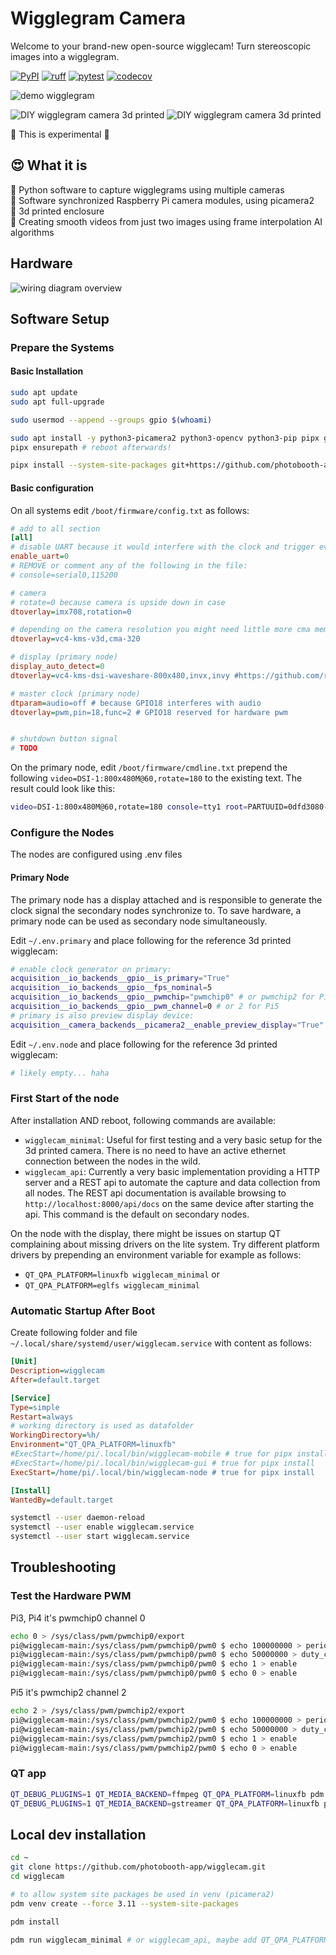 # Wigglegram Camera

Welcome to your brand-new open-source wigglecam! Turn stereoscopic images into a wigglegram.

[![PyPI](https://img.shields.io/pypi/v/wigglecam)](https://pypi.org/project/wigglecam/)
[![ruff](https://github.com/photobooth-app/wigglecam/actions/workflows/ruff.yml/badge.svg)](https://github.com/photobooth-app/wigglecam/actions/workflows/ruff.yml)
[![pytest](https://github.com/photobooth-app/wigglecam/actions/workflows/pytests.yml/badge.svg)](https://github.com/photobooth-app/wigglecam/actions/workflows/pytests.yml)
[![codecov](https://codecov.io/gh/photobooth-app/wigglecam/graph/badge.svg?token=87aLWw2gIT)](https://codecov.io/gh/photobooth-app/wigglecam)

![demo wigglegram](https://raw.githubusercontent.com/photobooth-app/wigglecam/main/assets/wigglegram-demo1.gif)

![DIY wigglegram camera 3d printed](https://raw.githubusercontent.com/photobooth-app/wigglecam/main/assets/cam1.jpg)
![DIY wigglegram camera 3d printed](https://raw.githubusercontent.com/photobooth-app/wigglecam/main/assets/cam2.jpg)

🧪 This is experimental 🧪

## 😍 What it is

🧪 Python software to capture wigglegrams using multiple cameras  
🧪 Software synchronized Raspberry Pi camera modules, using picamera2  
🧪 3d printed enclosure  
🧪 Creating smooth videos from just two images using frame interpolation AI algorithms  

## Hardware

![wiring diagram overview](https://raw.githubusercontent.com/photobooth-app/wigglecam/main/assets/wiringdiagram.png)

## Software Setup

### Prepare the Systems

#### Basic Installation

```sh
sudo apt update
sudo apt full-upgrade

sudo usermod --append --groups gpio $(whoami)

sudo apt install -y python3-picamera2 python3-opencv python3-pip pipx git vim
pipx ensurepath # reboot afterwards!

pipx install --system-site-packages git+https://github.com/photobooth-app/wigglecam.git
```

#### Basic configuration

On all systems edit `/boot/firmware/config.txt` as follows:

```ini
# add to all section
[all]
# disable UART because it would interfere with the clock and trigger events on GPIO14/15 detected as event in the app
enable_uart=0
# REMOVE or comment any of the following in the file:
# console=serial0,115200

# camera
# rotate=0 because camera is upside down in case
dtoverlay=imx708,rotation=0

# depending on the camera resolution you might need little more cma memory, for example:
dtoverlay=vc4-kms-v3d,cma-320

# display (primary node)
display_auto_detect=0
dtoverlay=vc4-kms-dsi-waveshare-800x480,invx,invy #https://github.com/raspberrypi/linux/issues/6414

# master clock (primary node)
dtparam=audio=off # because GPIO18 interferes with audio
dtoverlay=pwm,pin=18,func=2 # GPIO18 reserved for hardware pwm


# shutdown button signal
# TODO
```

On the primary node, edit `/boot/firmware/cmdline.txt` prepend the following `video=DSI-1:800x480M@60,rotate=180` to the existing text. The result could look like this:

```sh
video=DSI-1:800x480M@60,rotate=180 console=tty1 root=PARTUUID=0dfd3080-02 rootfstype=ext4 fsck.repair=yes rootwait cfg80211.ieee80211_regdom=DE
```

### Configure the Nodes

The nodes are configured using .env files

#### Primary Node

The primary node has a display attached and is responsible to generate the clock signal the secondary nodes synchronize to. To save hardware, a primary node can be used as secondary node simultaneously.

Edit `~/.env.primary` and place following for the reference 3d printed wigglecam:

```sh
# enable clock generator on primary:
acquisition__io_backends__gpio__is_primary="True"
acquisition__io_backends__gpio__fps_nominal=5
acquisition__io_backends__gpio__pwmchip="pwmchip0" # or pwmchip2 for Pi5
acquisition__io_backends__gpio__pwm_channel=0 # or 2 for Pi5
# primary is also preview display device:
acquisition__camera_backends__picamera2__enable_preview_display="True"
```

Edit `~/.env.node` and place following for the reference 3d printed wigglecam:

```sh
# likely empty... haha
```

### First Start of the node

After installation AND reboot, following commands are available:

- `wigglecam_minimal`: Useful for first testing and a very basic setup for the 3d printed camera. There is no need to have an active ethernet connection between the nodes in the wild.
- `wigglecam_api`: Currently a very basic implementation providing a HTTP server and a REST api to automate the capture and data collection from all nodes. The REST api documentation is available browsing to `http://localhost:8000/api/docs` on the same device after starting the api. This command is the default on secondary nodes.

On the node with the display, there might be issues on startup QT complaining about missing drivers on the lite system. Try different platform drivers by prepending an environment variable for example as follows:

- `QT_QPA_PLATFORM=linuxfb wigglecam_minimal` or
- `QT_QPA_PLATFORM=eglfs wigglecam_minimal`

### Automatic Startup After Boot

Create following folder and file `~/.local/share/systemd/user/wigglecam.service` with content as follows:

```ini
[Unit]
Description=wigglecam
After=default.target

[Service]
Type=simple
Restart=always
# working directory is used as datafolder
WorkingDirectory=%h/
Environment="QT_QPA_PLATFORM=linuxfb"
#ExecStart=/home/pi/.local/bin/wigglecam-mobile # true for pipx install
#ExecStart=/home/pi/.local/bin/wigglecam-gui # true for pipx install
ExecStart=/home/pi/.local/bin/wigglecam-node # true for pipx install

[Install]
WantedBy=default.target
```

```sh
systemctl --user daemon-reload
systemctl --user enable wigglecam.service
systemctl --user start wigglecam.service
```

## Troubleshooting

### Test the Hardware PWM

Pi3, Pi4 it's pwmchip0 channel 0

```sh
echo 0 > /sys/class/pwm/pwmchip0/export
pi@wigglecam-main:/sys/class/pwm/pwmchip0/pwm0 $ echo 100000000 > period
pi@wigglecam-main:/sys/class/pwm/pwmchip0/pwm0 $ echo 50000000 > duty_cycle
pi@wigglecam-main:/sys/class/pwm/pwmchip0/pwm0 $ echo 1 > enable
pi@wigglecam-main:/sys/class/pwm/pwmchip0/pwm0 $ echo 0 > enable
```

Pi5 it's pwmchip2 channel 2

```sh
echo 2 > /sys/class/pwm/pwmchip2/export
pi@wigglecam-main:/sys/class/pwm/pwmchip2/pwm0 $ echo 100000000 > period
pi@wigglecam-main:/sys/class/pwm/pwmchip2/pwm0 $ echo 50000000 > duty_cycle
pi@wigglecam-main:/sys/class/pwm/pwmchip2/pwm0 $ echo 1 > enable
pi@wigglecam-main:/sys/class/pwm/pwmchip2/pwm0 $ echo 0 > enable
```

### QT app

```sh
QT_DEBUG_PLUGINS=1 QT_MEDIA_BACKEND=ffmpeg QT_QPA_PLATFORM=linuxfb pdm run wigglecam-gui
QT_DEBUG_PLUGINS=1 QT_MEDIA_BACKEND=gstreamer QT_QPA_PLATFORM=linuxfb pdm run wigglecam-gui
```

## Local dev installation

```sh
cd ~
git clone https://github.com/photobooth-app/wigglecam.git
cd wigglecam

# to allow system site packages be used in venv (picamera2)
pdm venv create --force 3.11 --system-site-packages

pdm install

pdm run wigglecam_minimal # or wigglecam_api, maybe add QT_QPA_PLATFORM=linuxfb if display is used.
```
